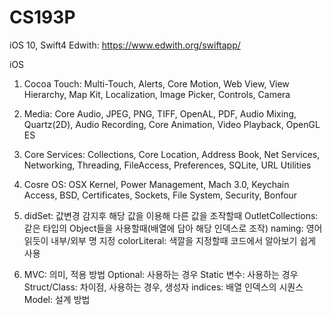 # CS193P
iOS 10, Swift4
Edwith: https://www.edwith.org/swiftapp/

iOS
1. Cocoa Touch: Multi-Touch, Alerts, Core Motion, Web View, View Hierarchy, Map Kit, Localization, Image Picker, Controls, Camera
2. Media: Core Audio, JPEG, PNG, TIFF, OpenAL, PDF, Audio Mixing, Quartz(2D), Audio Recording, Core Animation, Video Playback, OpenGL ES
3. Core Services: Collections, Core Location, Address Book, Net Services, Networking, Threading, FileAccess, Preferences, SQLite, URL Utilities
4. Cosre OS: OSX Kernel, Power Management, Mach 3.0, Keychain Access, BSD, Certificates, Sockets, File System, Security, Bonfour

1. didSet: 값변경 감지후 해당 값을 이용해 다른 값을 조작할때
OutletCollections: 같은 타입의 Object들을 사용할때(배열에 담아 해당 인덱스로 조작)
naming: 영어읽듯이 내부/외부 명 지정
colorLiteral: 색깔을 지정할때 코드에서 알아보기 쉽게 사용

2. MVC: 의미, 적용 방법
Optional: 사용하는 경우
Static 변수: 사용하는 경우
Struct/Class: 차이점, 사용하는 경우, 생성자
indices: 배열 인덱스의 시퀀스
Model: 설계 방법
